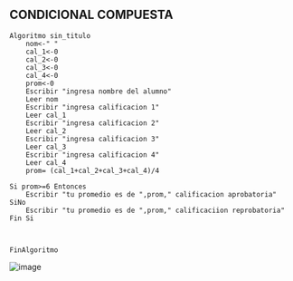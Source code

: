 ## CONDICIONAL COMPUESTA
	Algoritmo sin_titulo
		nom<-" "
		cal_1<-0
		cal_2<-0
		cal_3<-0
		cal_4<-0
		prom<-0
		Escribir "ingresa nombre del alumno"
		Leer nom
		Escribir "ingresa calificacion 1"
		Leer cal_1
		Escribir "ingresa calificacion 2"
		Leer cal_2
		Escribir "ingresa calificacion 3"
		Leer cal_3
		Escribir "ingresa calificacion 4"
		Leer cal_4
		prom= (cal_1+cal_2+cal_3+cal_4)/4

	Si prom>=6 Entonces
		Escribir "tu promedio es de ",prom," calificacion aprobatoria"
	SiNo
		Escribir "tu promedio es de ",prom," calificaciion reprobatoria"
	Fin Si



	FinAlgoritmo

![image](https://user-images.githubusercontent.com/113805099/193431963-d115a596-ce15-419f-ba50-fa7f548dbf49.png)
